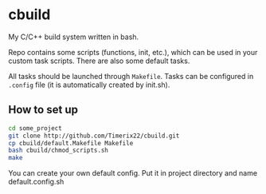 # cbuild
My C/C++ build system written in bash.

Repo contains some scripts (functions, init, etc.), which can be used in your custom task scripts. There are also some default tasks.

All tasks should be launched through `Makefile`. Tasks can be configured in `.config` file (it is automatically created by init.sh).

## How to set up

```bash
cd some_project
git clone http://github.com/Timerix22/cbuild.git
cp cbuild/default.Makefile Makefile
bash cbuild/chmod_scripts.sh
make
```

You can create your own default config. Put it in project directory and name default.config.sh
